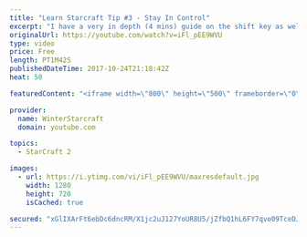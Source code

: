 ```yaml
---
title: "Learn Starcraft Tip #3 - Stay In Control"
excerpt: "I have a very in depth (4 mins) guide on the shift key as well here https://www.youtube.com/watch?v=7x9pHr544oY"
originalUrl: https://youtube.com/watch?v=iFl_pEE9WVU
type: video
price: Free
length: PT1M42S
publishedDateTime: 2017-10-24T21:18:42Z
heat: 50

featuredContent: "<iframe width=\"800\" height=\"500\" frameborder=\"0\" src=\"https://www.youtube.com/embed/iFl_pEE9WVU\" allow=\"accelerometer; autoplay; encrypted-media; gyroscope; picture-in-picture\" allowfullscreen></iframe>"

provider:
  name: WinterStarcraft
  domain: youtube.com

topics:
  - StarCraft 2

images:
  - url: https://i.ytimg.com/vi/iFl_pEE9WVU/maxresdefault.jpg
    width: 1280
    height: 720
    isCached: true

secured: "xGlIXArFt6ebDc6dncRM/X1jc2uJ127YoUR8U5/jZfbQ1hL6FY7qvo09TceDJ8cpr0e2eIIbK/s3UOAFEIBqqqi/nPe5ntnKLgNkfsL5uZ3XrTJR1X4AzCva6iZ/Z7XoFAyrbzHJgXjJJSsFHXO5Ox7FcfHFOT5bH5ZyIDUMxh18sCbeAOTm1qpux7mOqQwb0LiVrKY20RXZG7JEpG7rfVChAypMD6L+6T6+F6jnIWY9ep+H7AMs6Ca/F/idXPBL34ZcmkOq5LZMXFEFvN3Dkgty9FaNxnQM/0Il6gLLycQBZr62YhdEZyTpwEXH+iFn6XMW4udmTMlDxrae4IZIQrMpC7uuojnNpKxgjx9MtfFq3Ov/N9AdmJoUJMVMMdxPqqKEVsSGVdtIjImHp65YBJy+QKDHGyvEo/mKv2S6If4=;BBw3T0hXHlTM2Nh8AjsHhg=="
---
```


